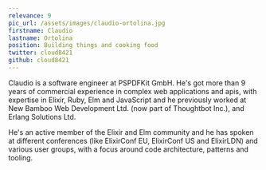 ```yaml
---
relevance: 9
pic_url: /assets/images/claudio-ortolina.jpg
firstname: Claudio
lastname: Ortolina
position: Building things and cooking food
twitter: cloud8421
github: cloud8421
---
```


<p>Claudio is a software engineer at PSPDFKit GmbH. He's got more than 9 years of commercial experience in complex web applications and apis, with expertise in Elixir, Ruby, Elm and JavaScript and he previously worked at New Bamboo Web Development Ltd. (now part of Thoughtbot Inc.), and Erlang Solutions Ltd.

He's an active member of the Elixir and Elm community and he has spoken at different conferences (like ElixirConf EU, ElixirConf US and ElixirLDN) and various user groups, with a focus around code architecture, patterns and tooling. </p>
